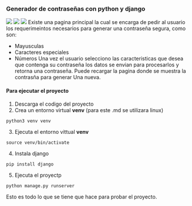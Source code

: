 ### Generador de contraseñas con python y django
![](/img/one.png)
![](/img/two.png)
![](/img/three.png)
Existe una pagina principal la cual se encarga de pedir al usuario los requerimeintos necesarios para generar una
contraseña segura, como son:
* Mayusculas
* Caracteres especiales
* Números
Una vez el usuario selecciono las caracteristicas que desea que contenga su contraseña los datos se envian para
procesarlos y retorna una contraseña. Puede recargar la pagina donde se muestra la contrasña para generar Una
nueva.

#### Para ejecutar el proyecto
1. Descarga el codigo del proyecto
2. Crea un entorno virtual **venv** (para este .md se utilizara linux)
```
python3 venv venv
```
3. Ejecuta el entorno vittual **venv**
```
source venv/bin/activate
```
4. Instala django
```
pip install django
```
5. Ejecuta el proyectp
```
python manage.py runserver
```

Esto es todo lo que se tiene que hace para probar el proyecto.
